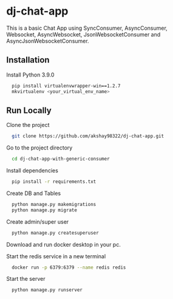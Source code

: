 # dj-chat-app
This is a basic Chat App using SyncConsumer, AsyncConsumer, Websocket, AsyncWebsocket, JsonWebsocketConsumer and AsyncJsonWebsocketConsumer.

## Installation

Install Python 3.9.0

```bash
  pip install virtualenvwrapper-win==1.2.7
  mkvirtualenv <your_virtual_env_name>  
```

## Run Locally

Clone the project

```bash
  git clone https://github.com/akshay98322/dj-chat-app.git
```

Go to the project directory

```bash
  cd dj-chat-app-with-generic-consumer
```

Install dependencies

```bash
  pip install -r requirements.txt
```

Create DB and Tables

```bash
  python manage.py makemigrations
  python manage.py migrate
```

Create admin/super user

```bash
  python manage.py createsuperuser
```

Download and run docker desktop in your pc.

Start the redis service in a new terminal
```bash
  docker run -p 6379:6379 --name redis redis
```

Start the server

```bash
  python manage.py runserver
```



